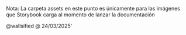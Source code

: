 Nota: La carpeta assets en este punto es únicamente para las imágenes que Storybook carga al momento de lanzar la
documentación

@wallsified @ 24/03/2025'